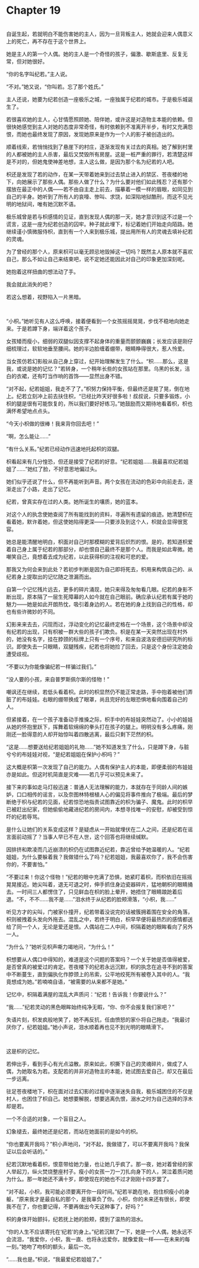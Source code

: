 # Chapter 19

<br>
自诞生起，若就明白不能伤害她的主人，因为一旦背叛主人，她就会迎来人偶意义上的死亡，再不存在于这个世界上。

<br>

她是主人的第一个人偶。她的主人是一个奇怪的孩子，偏激、歇斯底里、反复无常，但对她很好。

“你的名字叫纪若。”主人说。

“不对。”她又说，“你叫若。忘了那个姓氏。”

主人还说，她要为纪若创造一座极乐之城，一座独属于纪若的城市。于是极乐城诞生了。

若很喜欢她的主人，心甘情愿照顾她、陪伴她，或许这是对造物主本能的依赖。但很快她感觉到主人对她的态度非常奇怪，有时依赖到不准离开半步，有时又充满怨恨，而她也最终发现了原因，发现她原来是作为一个人的影子被创造出的。

顺着线索，若悄悄找到了悬崖下的村庄，逐渐发现有关过去的真相。她了解到村里的人都被她的主人杀害，最后又焚毁所有房屋。这是一桩严重的罪行，若清楚这样是不对的，但她鬼使神差地想，主人这么做，是因为那个名为纪若的人吧。

枳还是发现了若的动作，在某一天带着她来到过去禁止进入的禁区、苍夜楼的地下，向她展示了那些人偶。那些人做了什么？为什么要对他们如此残忍？还有那个摆放在最正中的人偶——若不由自主走上前去，描摹着一模一样的眉眼，如同见到自己的半身。她听到了所有人的哀嚎、惨叫、求饶，如深陷地狱酷刑，而这不见光明的地狱间，唯有她沉默不语。

极乐城曾是若与枳感情的见证，直到发现人偶的那一天，她才意识到这不过是一个谎言，这是一座为纪若创造的囚牢。种子就此埋下，标记着她们开始走向陌路。她继续谨小慎微服侍枳，直到有一个人来到极乐城，提出用所有人的灵魂去填补纪若的灵魂。

为了曾经的那个人，原来枳可以毫无顾忌地毁掉这一切吗？既然主人原本就不喜欢自己，那么不如让自己来结束吧，说不定她还能因此对自己的印象更加深刻呢。

她抱着这样扭曲的想法动了手。

我会就此消失的吧？

若这么想着，视野陷入一片黑暗。

<br>

“小枳。”她听见有人这么呼唤，接着便看到一个女孩摇摇晃晃，步伐不稳地向她走来。于是若蹲下身，端详着这个孩子。

女孩矮而瘦小，细弱的双腿似因支撑不起身体的重量而颤颤巍巍；长发应该是刚仔细梳理过，软软地垂至腰间。她的半边脸缠着绷带，眼睛睁得很大，惹人怜爱。

当女孩仿若幻影般从自己身上穿过，纪开始理解发生了什么。“枳……那么，这是我，或说是她的记忆？”若转身，一个稍年长些的女孩站在那里。乌黑的长发，洁白的衣裙，还有叮当作响的首饰——显然出身不错。

“对不起，纪若姐姐，我走不了了。”枳努力保持平衡，但最终还是晃了晃，倒在地上。纪若立刻冲上前去扶住枳，“已经比昨天好很多啦！叔叔说，只要多锻炼，小枳的腿是很有可能恢复的，所以我们要好好练习。”她鼓励而又期待地看着枳，枳也满怀希望地点点头。

“今天小枳做的很棒！我来背你回去吧！”

“啊，怎么能让……”

“有什么关系。”纪若已经动作迅速地托起枳的双腿。

枳看起来有几分惶恐，但还是接受了纪若的好意。“纪若姐姐……我最喜欢纪若姐姐了……”她红了脸，不好意思地偏过头。

她们似乎还说了什么，但不再能听到声音。两个女孩在流动的色彩中向前走去，逐渐走出了小路，走出了记忆。

纪若，曾真实存在过的人类。她所诞生的壤质，她的蓝本。

对这个人的执念使她查阅了所有能找到的资料，寻遍所有遗留的痕迹。她清楚枳在看着她，默许着她，但这使她陷得更深——只要涉及到这个人，枳就会显得很宽容。

她总是能清醒地明白，枳面对自己时那模糊的爱背后炽烈的恨。是的，若知道枳爱着自己身上属于纪若的那部分，却也恨自己最终不是那个人。而我是如此卑微。她嘲笑自己，竟想着去成为纪若，以此获得枳的注视和可悲的爱。

那我又为何会来到此处？若初步判断是因为自己即将死去，枳用来构筑自己的、从纪若身上提取出的记忆随之泄漏而出。

自第一个记忆残片远去，更多的碎片涌现，她只来得及匆匆看几眼。纪若的身影不断出现，原本隔了一层生死障幕的人如今就在自己眼前。确应承认纪若有属于她的魅力——她是如此开朗热忱，吸引着身边的人。若在她的身上找到自己的性格，却也有些许微妙的不同。

幻影来来去去，闪现而过，浮动变化的记忆最终定格在一个场景，这个场景中却没有纪若的出现，只有枳被一群大些的孩子们欺负。枳是在某一天突然出现在村外的，她没有名字，挂在脖颈的标牌上只有一个序号，和来自波洛安德旧研究所的标识。即使失去一只眼睛，双腿残疾，纪若也将她捡了回去，只是这个身份注定她会遭受歧视。

“不要以为你能像骗纪若一样骗过我们。”

“没人要的小孩，来自普罗斯佩尔斯的怪物！”

嘲讽还在继续，若低头看着枳。此时的枳显然仍不能正常走路，手中抱着被他们弄脏了的布娃娃。右眼的绷带换成了眼罩，尚且完好的左眼恐惧地看向围着自己的人。

但紧接着，在一个孩子准备动手推搡之际，枳手中的布娃娃突然动了。小小的娃娃从她的怀抱里跃下，挥舞着软绵绵的拳头打在孩子的腿上。明明没有多么疼痛，刚刚还一脸得意的人却开始惊叫着四散逃离，最后只剩下茫然的枳。

“这是……想要送给纪若姐姐的礼物……”她不知道发生了什么，只是蹲下身，与脏兮兮的布娃娃对视，“是纪若姐姐在保护小枳吗？”

这大概是枳第一次发现了自己的能力。人偶有保护主人的本能，即便柔弱的布娃娃亦是如此。但这时机简直是灾难——若几乎可以预见未来了。

接下来的事如走马灯般迅速：普通人无法理解的能力，本就存在于同龄人间的嫉妒，口口相传的谣言，以及奈图林特根植人心的偏见将事件推向了极端。最后的梦断绝于枳与纪若的见面，纪若惊恐地指责试图靠近的枳为骗子、魔鬼。此时的枳早已被赶出纪家，但她偷偷地藏进纪若的房间内，本想寻找唯一的安慰，却被受到惊吓的纪若辱骂。

是什么让她们的关系变成这样？是疑虑从一开始就埋伏在二人之间，还是纪若在谣言面前动摇了？当事人早已不在人世，这个回答也将继续缄默。

因排挤和欺凌而几近崩溃的枳仍在试图靠近纪若，靠近曾给予她温暖的人。“纪若姐姐，为什么要躲着我？我做错什么了吗？纪若姐姐，我最喜欢你了，我不会伤害你的，不要害怕。”

“不要过来！你这个怪物！”纪若的眼中充满了恐惧，她紧盯着枳，而枳依旧在摇摇晃晃接近。她尖叫着，退无可退之时，伸手抓住身边瓷器碎片，猛地朝枳的眼睛捅去。一时间三人都愣住了，只见鲜血在枳的脸上晕开，她捂住了眼睛踉跄着后退。“不，不不……我不是……”泪水终于从纪若的脸颊滑落，“小枳，我……”

听见方才的尖叫，门被家仆撞开，纪若带着没说完的话被簇拥着围在安全的角落，枳则被拽着头发向外拖去。混乱之中，若终于明白，枳早早便将最热烈的感情都送给了同一个人，无论是爱还是恨。人偶站在二人中间，枳隔着她的眼眸看向了另外一人。

“为什么？”她听见枳声嘶力竭地问，“为什么！”

枳想要从人偶口中得知的，难道是这个问题的答案吗？一个关于她是否值得被爱，是否曾真的被爱过的肯定。苍夜楼下的纪若永远沉默，枳的执念在追寻不到的答案中不断蔓生，直到偏执化作脖颈上的吊索，公平地绞死所有被卷入其中的人。“我竟想成为她。”若喃喃自语，“被需要的从来都不是她。”

记忆中，枳隔着满屋的混乱大声质问：“纪若！告诉我！你要说什么？”

“我……”纪若灵动的黑色眼眸始终纯净无暇，“你、你不会报复我们家吧？”

失语片刻，枳发疯般地笑了，她不再反抗，任由愤怒的家仆将自己拖走。“我最讨厌你了，纪若姐姐。”她小声说，泪水顺着再也见不到光明的眼睛滑下。

<br>

这是枳的记忆。

若伸出手，看到手心有光点溢散。原来如此，枳撕下自己的灵魂碎片，做成了人偶，为她取名为若。支配若的并非对造物主的本能，她试图去爱自己，却又在最后一步远离。

驻足苍夜楼地下，枳在面对过去幻影的过程中逐渐迷失自我，极乐城困住的不仅是村人，也困住了枳自己。她想要解脱，想要逃离仇恨，溺水之时为自己选择的浮木却是若。

一个不合适的对象，一个盲目之人。

幻象褪去，最终她还是纪若，而站在她面前的是如今的枳。

“你也要离开我吗？”枳小声地问，“对不起，我做错了，可以不要离开我吗？我保证以后会听话的。”

纪若沉默地看着枳，恨意带给她力量，也让她几乎疯了。那一夜，她对着曾经的家人举起刀，纵火焚烧整座村子。瘦小的女孩一刀一刀扎向身下的人，哭泣着质问她为什么。那一年她还不满十岁，即使现在的她也不过才刚刚十四岁罢了。

“对不起，小枳，我可能必须要离开你一段时间。”纪若半跪在地，抱住枳瘦小的身躯，“原来我才是最自私的那个，是我辜负了你。小枳，你的未来还有很长，即使我不在了，你也要记得，不要再做出今天这种事了，好吗？”

枳的身体开始颤抖，纪若抚上她的脸颊，摸到了温热的泪水。

“你的人生不应该寄托在‘纪若’的身上。”纪若沉默了一下，她是一个人偶，她永远不会流泪，“我爱你，小枳，我一直、也将永远爱你，就像爱我一样——在未来的每一刻。”她吻了吻枳的额头，最后一次。

“……我也是。”枳说，“我最爱纪若姐姐了。”
